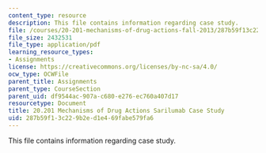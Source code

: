 ```yaml
---
content_type: resource
description: This file contains information regarding case study.
file: /courses/20-201-mechanisms-of-drug-actions-fall-2013/287b59f13c229b2ed1e469fabe579fa6_MIT20_201F13_CseStdy_Srlmb.pdf
file_size: 2432531
file_type: application/pdf
learning_resource_types:
- Assignments
license: https://creativecommons.org/licenses/by-nc-sa/4.0/
ocw_type: OCWFile
parent_title: Assignments
parent_type: CourseSection
parent_uid: df9544ac-907a-c680-e276-ec760a407d17
resourcetype: Document
title: 20.201 Mechanisms of Drug Actions Sarilumab Case Study
uid: 287b59f1-3c22-9b2e-d1e4-69fabe579fa6
---
```

This file contains information regarding case study.